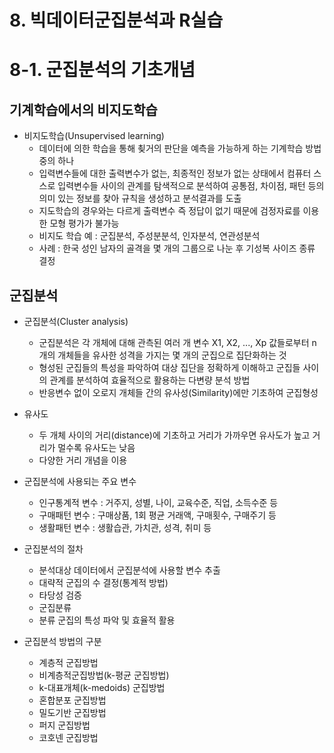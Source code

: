 # 8. 빅데이터군집분석과 R실습



# 8-1. 군집분석의 기초개념



## 기계학습에서의 비지도학습

- 비지도학습(Unsupervised learning)
  - 데이터에 의한 학습을 통해 쵲거의 판단을 예측을 가능하게 하는 기계학습 방법중의 하나
  - 입력변수들에 대한 출력변수가 없는, 최종적인 정보가 없는 상태에서 컴퓨터 스스로 입력변수들 사이의 관계를 탐색적으로 분석하여 공통점, 차이점, 패턴 등의 의미 있는 정보를 찾아 규칙을 생성하고 분석결과를 도출
  - 지도학습의 경우와는 다르게 출력변수 즉 정답이 없기 때문에 검정자료를 이용한 모형 평가가 불가능
  - 비지도 학습 예 : 군집분석, 주성분분석, 인자분석, 연관성분석
  - 사례 : 한국 성인 남자의 골격을 몇 개의 그룹으로 나눈 후 기성복 사이즈 종류 결정



## 군집분석

- 군집분석(Cluster analysis)

  - 군집분석은 각 개체에 대해 관측된 여러 개 변수 X1, X2, ..., Xp 값들로부터 n개의 개체들을 유사한 성격을 가지는 몇 개의 군집으로 집단화하는 것
  - 형성된 군집들의 특성을 파악하여 대상 집단을 정확하게 이해하고 군집들 사이의 관계를 분석하여 효율적으로 활용하는 다변량 분석 방법
  - 반응변수 없이 오로지 개체들 간의 유사성(Similarity)에만 기초하여 군집형성

- 유사도

  - 두 개체 사이의 거리(distance)에 기초하고 거리가 가까우면 유사도가 높고 거리가 멀수록 유사도는 낮음
  - 다양한 거리 개념을 이용

- 군집분석에 사용되는 주요 변수

  - 인구통계적 변수 : 거주지, 성별, 나이, 교육수준, 직업, 소득수준 등
  - 구매패턴 변수 : 구매상품, 1회 평균 거래액, 구매횟수, 구매주기 등
  - 생활패턴 변수 : 생활습관, 가치관, 성격, 취미 등

- 군집분석의 절차

  - 분석대상 데이터에서 군집분석에 사용할 변수 추출
  - 대략적 군집의 수 결정(통계적 방법)
  - 타당성 검증
  - 군집분류
  - 분류 군집의 특성 파악 및 효율적 활용

- 군집분석 방법의 구분

  - 계층적 군집방법
  - 비계층적군집방법(k-평균 군집방법)
  - k-대표개체(k-medoids) 군집방법
  - 혼합분포 군집방법
  - 밀도기반 군집방법
  - 퍼지 군집방법
  - 코호넨 군집방법

  